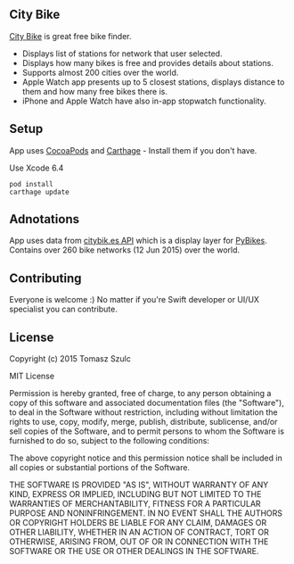 ## City Bike
[City Bike](http://citybike.szulctomasz.com) is great free bike finder.

- Displays list of stations for network that user selected. 
- Displays how many bikes is free and provides details about stations. 
- Supports almost 200 cities over the world.
- Apple Watch app presents up to 5 closest stations, displays distance to them and how many free bikes there is.
- iPhone and Apple Watch have also in-app stopwatch functionality.

## Setup
App uses [CocoaPods](https://cocoapods.org) and [Carthage](https://github.com/Carthage/Carthage) - Install them if you don't have.

Use Xcode 6.4

    pod install
    carthage update


## Adnotations
App uses data from [citybik.es API](http://api.citybik.es/v2/) which is a display layer for [PyBikes](https://github.com/eskerda/pybikes). Contains over 260 bike networks (12 Jun 2015) over the world.


## Contributing
Everyone is welcome :) No matter if you're Swift developer or UI/UX specialist you can contribute.

## License

Copyright (c) 2015 Tomasz Szulc

MIT License

Permission is hereby granted, free of charge, to any person obtaining
a copy of this software and associated documentation files (the
"Software"), to deal in the Software without restriction, including
without limitation the rights to use, copy, modify, merge, publish,
distribute, sublicense, and/or sell copies of the Software, and to
permit persons to whom the Software is furnished to do so, subject to
the following conditions:

The above copyright notice and this permission notice shall be
included in all copies or substantial portions of the Software.

THE SOFTWARE IS PROVIDED "AS IS", WITHOUT WARRANTY OF ANY KIND,
EXPRESS OR IMPLIED, INCLUDING BUT NOT LIMITED TO THE WARRANTIES OF
MERCHANTABILITY, FITNESS FOR A PARTICULAR PURPOSE AND
NONINFRINGEMENT. IN NO EVENT SHALL THE AUTHORS OR COPYRIGHT HOLDERS BE
LIABLE FOR ANY CLAIM, DAMAGES OR OTHER LIABILITY, WHETHER IN AN ACTION
OF CONTRACT, TORT OR OTHERWISE, ARISING FROM, OUT OF OR IN CONNECTION
WITH THE SOFTWARE OR THE USE OR OTHER DEALINGS IN THE SOFTWARE.
